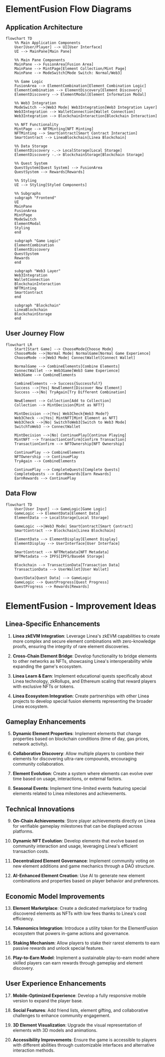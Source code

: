 # ElementFusion Flow Diagrams

## Application Architecture

```mermaid
flowchart TD
    %% Main Application Components
    User[User/Player] --> UI[User Interface]
    UI --> MainPane[Main Pane]
    
    %% Main Pane Components
    MainPane --> FusionArea[Fusion Area]
    MainPane --> MintPage[Element Collection/Mint Page]
    MainPane --> ModeSwitch[Mode Switch: Normal/Web3]
    
    %% Game Logic
    FusionArea --> ElementCombination[Element Combination Logic]
    ElementCombination --> ElementDiscovery[Element Discovery]
    ElementDiscovery --> ElementModal[Element Information Modal]
    
    %% Web3 Integration
    ModeSwitch -->|Web3 Mode| Web3Integration[Web3 Integration Layer]
    Web3Integration --> WalletConnection[Wallet Connection]
    Web3Integration --> BlockchainInteraction[Blockchain Interaction]
    
    %% NFT Functionality
    MintPage --> NFTMinting[NFT Minting]
    NFTMinting --> SmartContract[Smart Contract Interaction]
    SmartContract --> LineaBlockchain[Linea Blockchain]
    
    %% Data Storage
    ElementDiscovery -.-> LocalStorage[Local Storage]
    ElementDiscovery -.-> BlockchainStorage[Blockchain Storage]
    
    %% Quest System
    QuestSystem[Quest System] --> FusionArea
    QuestSystem --> Rewards[Rewards]
    
    %% Styling
    UI --> Styling[Styled Components]
    
    %% Subgraphs
    subgraph "Frontend"
    UI
    MainPane
    FusionArea
    MintPage
    ModeSwitch
    ElementModal
    Styling
    end
    
    subgraph "Game Logic"
    ElementCombination
    ElementDiscovery
    QuestSystem
    Rewards
    end
    
    subgraph "Web3 Layer"
    Web3Integration
    WalletConnection
    BlockchainInteraction
    NFTMinting
    SmartContract
    end
    
    subgraph "Blockchain"
    LineaBlockchain
    BlockchainStorage
    end
```

## User Journey Flow

```mermaid
flowchart LR
    Start[Start Game] --> ChooseMode{Choose Mode}
    ChooseMode -->|Normal Mode| NormalGame[Normal Game Experience]
    ChooseMode -->|Web3 Mode| ConnectWallet[Connect Wallet]
    
    NormalGame --> CombineElements[Combine Elements]
    ConnectWallet --> Web3Game[Web3 Game Experience]
    Web3Game --> CombineElements
    
    CombineElements --> Success{Successful?}
    Success -->|Yes| NewElement[Discover New Element]
    Success -->|No| TryAgain[Try Different Combination]
    
    NewElement --> Collection[Add to Collection]
    Collection --> MintDecision{Mint as NFT?}
    
    MintDecision -->|Yes| Web3Check{Web3 Mode?}
    Web3Check -->|Yes| MintNFT[Mint Element as NFT]
    Web3Check -->|No| SwitchToWeb3[Switch to Web3 Mode]
    SwitchToWeb3 --> ConnectWallet
    
    MintDecision -->|No| ContinuePlay[Continue Playing]
    MintNFT --> TransactionConfirm[Confirm Transaction]
    TransactionConfirm --> NFTOwnership[NFT Ownership]
    
    ContinuePlay --> CombineElements
    NFTOwnership --> ContinuePlay
    TryAgain --> CombineElements
    
    ContinuePlay --> CompleteQuests[Complete Quests]
    CompleteQuests --> EarnRewards[Earn Rewards]
    EarnRewards --> ContinuePlay
```

## Data Flow

```mermaid
flowchart TD
    User[User Input] --> GameLogic[Game Logic]
    GameLogic --> ElementData[Element Data]
    ElementData --> LocalStorage[Local Storage]
    
    GameLogic -->|Web3 Mode| SmartContract[Smart Contract]
    SmartContract --> Blockchain[Linea Blockchain]
    
    ElementData --> ElementDisplay[Element Display]
    ElementDisplay --> UserInterface[User Interface]
    
    SmartContract --> NFTMetadata[NFT Metadata]
    NFTMetadata --> IPFS[IPFS/Base64 Storage]
    
    Blockchain --> TransactionData[Transaction Data]
    TransactionData --> UserWallet[User Wallet]
    
    QuestData[Quest Data] --> GameLogic
    GameLogic --> QuestProgress[Quest Progress]
    QuestProgress --> Rewards[Rewards]
```

# ElementFusion - Improvement Ideas

## Linea-Specific Enhancements

1. **Linea zkEVM Integration**: Leverage Linea's zkEVM capabilities to create more complex and secure element combinations with zero-knowledge proofs, ensuring the integrity of rare element discoveries.

2. **Cross-Chain Element Bridge**: Develop functionality to bridge elements to other networks as NFTs, showcasing Linea's interoperability while expanding the game's ecosystem.

3. **Linea Learn & Earn**: Implement educational quests specifically about Linea technology, zkRollups, and Ethereum scaling that reward players with exclusive NFTs or tokens.

4. **Linea Ecosystem Integration**: Create partnerships with other Linea projects to develop special fusion elements representing the broader Linea ecosystem.

## Gameplay Enhancements

5. **Dynamic Element Properties**: Implement elements that change properties based on blockchain conditions (time of day, gas prices, network activity).

6. **Collaborative Discovery**: Allow multiple players to combine their elements for discovering ultra-rare compounds, encouraging community collaboration.

7. **Element Evolution**: Create a system where elements can evolve over time based on usage, interactions, or external factors.

8. **Seasonal Events**: Implement time-limited events featuring special elements related to Linea milestones and achievements.

## Technical Innovations

9. **On-Chain Achievements**: Store player achievements directly on Linea for verifiable gameplay milestones that can be displayed across platforms.

10. **Dynamic NFT Evolution**: Develop elements that evolve based on community interaction and usage, leveraging Linea's efficient transaction costs.

11. **Decentralized Element Governance**: Implement community voting on new element additions and game mechanics through a DAO structure.

12. **AI-Enhanced Element Creation**: Use AI to generate new element combinations and properties based on player behavior and preferences.

## Economic Model Improvements

13. **Element Marketplace**: Create a dedicated marketplace for trading discovered elements as NFTs with low fees thanks to Linea's cost efficiency.

14. **Tokenomics Integration**: Introduce a utility token for the ElementFusion ecosystem that powers in-game actions and governance.

15. **Staking Mechanism**: Allow players to stake their rarest elements to earn passive rewards and unlock special features.

16. **Play-to-Earn Model**: Implement a sustainable play-to-earn model where skilled players can earn rewards through gameplay and element discovery.

## User Experience Enhancements

17. **Mobile-Optimized Experience**: Develop a fully responsive mobile version to expand the player base.

18. **Social Features**: Add friend lists, element gifting, and collaborative challenges to enhance community engagement.

19. **3D Element Visualization**: Upgrade the visual representation of elements with 3D models and animations.

20. **Accessibility Improvements**: Ensure the game is accessible to players with different abilities through customizable interfaces and alternative interaction methods.
